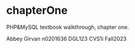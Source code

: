 # chapterOne
PHP&amp;MySQL textbook walkthrough, chapter one.

Abbey Girvan
n0201636
DGL123 CVS1i Fall2023
